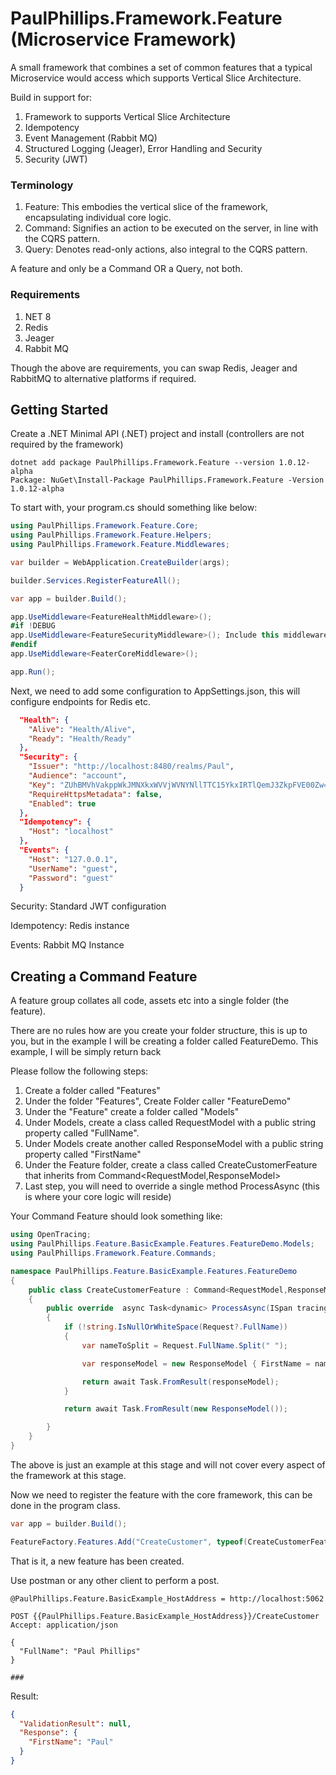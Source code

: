 # PaulPhillips.Framework.Feature (Microservice Framework)

A small framework that combines a set of common features that a typical Microservice would access which supports Vertical Slice Architecture. 

Build in support for:

1. Framework to supports Vertical Slice Architecture
2. Idempotency
3. Event Management (Rabbit MQ)
4. Structured Logging (Jeager), Error Handling and Security
5. Security (JWT)

### Terminology 

1. Feature: This embodies the vertical slice of the framework, encapsulating individual core logic.
2. Command: Signifies an action to be executed on the server, in line with the CQRS pattern.
3. Query: Denotes read-only actions, also integral to the CQRS pattern.

A feature and only be a Command OR a Query, not both.

### Requirements

1. NET 8
2. Redis
3. Jeager
4. Rabbit MQ

Though the above are requirements, you can swap Redis, Jeager and RabbitMQ to alternative platforms if required.

## Getting Started

Create a .NET Minimal API (.NET) project and install (controllers are not required by the framework)

```
dotnet add package PaulPhillips.Framework.Feature --version 1.0.12-alpha
Package: NuGet\Install-Package PaulPhillips.Framework.Feature -Version 1.0.12-alpha
```

To start with, your program.cs should something like below:

```c#
using PaulPhillips.Framework.Feature.Core;
using PaulPhillips.Framework.Feature.Helpers;
using PaulPhillips.Framework.Feature.Middlewares;

var builder = WebApplication.CreateBuilder(args);

builder.Services.RegisterFeatureAll();

var app = builder.Build();

app.UseMiddleware<FeatureHealthMiddleware>();
#if !DEBUG
app.UseMiddleware<FeatureSecurityMiddleware>(); Include this middleware if you want to test with JWT
#endif
app.UseMiddleware<FeaterCoreMiddleware>();

app.Run();
```

Next, we need to add some configuration to AppSettings.json, this will configure endpoints for Redis etc.

```json
  "Health": {
    "Alive": "Health/Alive",
    "Ready": "Health/Ready"
  },
  "Security": {
    "Issuer": "http://localhost:8480/realms/Paul",
    "Audience": "account",
    "Key": "ZUhBMVhVakppWkJMNXkxWVVjWVNYNllTTC15YkxIRTlQemJ3ZkpFVE00Zw==",
    "RequireHttpsMetadata": false,
    "Enabled": true
  },
  "Idempotency": {
    "Host": "localhost"
  },
  "Events": {
    "Host": "127.0.0.1",
    "UserName": "guest",
    "Password": "guest"
  }
```

Security: Standard JWT configuration

Idempotency: Redis instance

Events: Rabbit MQ Instance

## Creating a Command Feature

A feature group collates all code, assets etc into a single folder (the feature). 

There are no rules how are you create your folder structure, this is up to you, but in the example I will be creating a folder called FeatureDemo. This example, I will be simply return back 

Please follow the following steps:

1. Create a folder called "Features"
2. Under the folder "Features", Create Folder caller "FeatureDemo"
3. Under the "Feature" create a folder called "Models"
4. Under Models, create a class called RequestModel with a public string property called "FullName".
5. Under Models create another called ResponseModel with a public string property called "FirstName"
6. Under the Feature folder, create a class called CreateCustomerFeature that inherits from Command<RequestModel,ResponseModel>
7. Last step, you will need to override a single method ProcessAsync (this is where your core logic will reside)

Your Command Feature should look something like:

```c#
using OpenTracing;
using PaulPhillips.Feature.BasicExample.Features.FeatureDemo.Models;
using PaulPhillips.Framework.Feature.Commands;

namespace PaulPhillips.Feature.BasicExample.Features.FeatureDemo
{
    public class CreateCustomerFeature : Command<RequestModel,ResponseModel>
    {
        public override  async Task<dynamic> ProcessAsync(ISpan tracingSpan)
        {
            if (!string.IsNullOrWhiteSpace(Request?.FullName))
            {
                var nameToSplit = Request.FullName.Split(" ");

                var responseModel = new ResponseModel { FirstName = nameToSplit[0] };

                return await Task.FromResult(responseModel);
            }

            return await Task.FromResult(new ResponseModel());

        }
    }
}
```

The above is just an example at this stage and will not cover every aspect of the framework at this stage.

Now we need to register the feature with the core framework, this can be done in the program class.

```c#
var app = builder.Build();

FeatureFactory.Features.Add("CreateCustomer", typeof(CreateCustomerFeature));

```

That is it, a new feature has been created.

Use postman or any other client to perform a post.

```http
@PaulPhillips.Feature.BasicExample_HostAddress = http://localhost:5062

POST {{PaulPhillips.Feature.BasicExample_HostAddress}}/CreateCustomer
Accept: application/json

{
  "FullName": "Paul Phillips"
}

###

```

Result:

```json
{
  "ValidationResult": null,
  "Response": {
    "FirstName": "Paul"
  }
}
```

